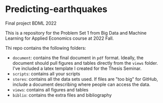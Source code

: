 # Predicting-earthquakes
Final project BDML 2022


This is a repository for the Problem Set 1 from Big Data and Machine Learning for Applied Economics course at 2022 Fall. 

Thi repo contains the following folders:

- `document`: contains the final document in `pdf` format. Ideally, the document should pull figures and tables directly from the `views` folder. I've included a latex template I created for the Thesis Seminar. 
- `scripts`: contains all your scripts
- `stores`: contains all the data sets used. If files are "too big" for GitHub, include a document describing where people can access the data.
- `views`: contains all figures and tables
- `biblio`: contains the extra files and bibliography
